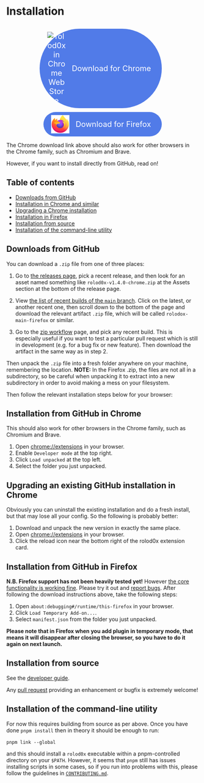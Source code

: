 # Installation

<p align="center">
  <a style="margin: 10px 10px 0px 0px; text-decoration: none; text-align: center; color: white; background: #517BE8; display: inline-flex; align-items: center; justify-content: center; padding: 8px 20px; border-radius: 999px; font-size: 20px;" href="https://chromewebstore.google.com/detail/rolod0x/dgagbbklcgogbaamlbmaaemljjfnminp" target="_blank"  rel="noopener noreferrer" title="rolod0x in Chrome Web Store">
    <span style="display: inline-flex;">
      <img style="" loading="lazy" decoding="async" src="https://images.ctfassets.net/9sy2a0egs6zh/6jY0xZYtP18iUGOuL7qsEa/255fab1bec903c6a079c5b171afa9504/Chrome_Logo.svg" alt="rolod0x in Chrome Web Store" width="48">
    </span>
    <span style="padding: 0px 8px 0px 16px;">Download for Chrome</span>
  </a>
  <a style="margin-top: 10px; text-decoration: none; text-align: center; color: white; background: #517BE8; display: inline-flex; align-items: center; justify-content: center; padding: 8px 20px; border-radius: 999px; font-size: 20px;" href="https://addons.mozilla.org/en-GB/firefox/addon/rolod0x/" target="_blank"  rel="noopener noreferrer" title="rolod0x for Firefox">
    <span style="display: inline-flex;">
      <img style="" loading="lazy" decoding="async" src="./images/Fx-Browser-icon-fullColor.svg" alt="rolod0x for Firefox" width="48">
    </span>
    <span style="padding: 0px 8px 0px 16px;">Download for Firefox</span>
  </a>
</p>

The Chrome download link above should also work for other browsers in
the Chrome family, such as Chromium and Brave.

However, if you want to install directly from GitHub, read on!

## Table of contents

- [Downloads from GitHub](#downloads)
- [Installation in Chrome and similar](#chrome)
- [Upgrading a Chrome installation](#chrome-upgrade)
- [Installation in Firefox](#firefox)
- [Installation from source](#source)
- [Installation of the command-line utility](#cli)

## Downloads from GitHub <a name="downloads"></a>

You can download a `.zip` file from one of three places:

1. Go to [the releases page][releases], pick a recent release, and
   then look for an asset named something like
   `rolod0x-v1.4.0-chrome.zip` at the Assets section at the bottom of
   the release page.

2. View [the list of recent builds of the `main` branch][main].  Click
   on the latest, or another recent one, then scroll down to the
   bottom of the page and download the relevant artifact `.zip` file,
   which will be called `rolodox-main-firefox` or similar.

3. Go to the [zip workflow][] page, and pick any recent build.  This
   is especially useful if you want to test a particular pull request
   which is still in development (e.g. for a bug fix or new feature).
   Then download the artifact in the same way as in step 2.

[releases]: https://github.com/rolod0x/rolod0x/releases
[main]: https://github.com/rolod0x/rolod0x/actions/workflows/build-zip.yml?query=branch%3Amain
[zip workflow]: https://github.com/rolod0x/rolod0x/actions/workflows/build-zip.yml

Then unpack the `.zip` file into a fresh folder anywhere on your
machine, remembering the location.  **NOTE:** In the Firefox .zip, the
files are not all in a subdirectory, so be careful when unpacking it
to extract into a new subdirectory in order to avoid making a mess on
your filesystem.

Then follow the relevant installation steps below for your browser:

## Installation from GitHub in Chrome <a name="chrome"></a>

This should also work for other browsers in the Chrome family, such as
Chromium and Brave.

1. Open <chrome://extensions> in your browser.
2. Enable `Developer mode` at the top right.
3. Click `Load unpacked` at the top left.
4. Select the folder you just unpacked.

## Upgrading an existing GitHub installation in Chrome <a name="chrome-upgrade"></a>

Obviously you can uninstall the existing installation and do a fresh
install, but that may lose all your config.  So the following is probably
better:

1. Download and unpack the new version in exactly the same place.
2. Open <chrome://extensions> in your browser.
3. Click the reload icon near the bottom right of the rolod0x extension
   card.

## Installation from GitHub in Firefox <a name="firefox"></a>

**N.B. Firefox support has not been heavily tested yet!**  However
[the core functionality is working fine](https://github.com/rolod0x/rolod0x/issues/19).
Please try it out and [report bugs](../CONTRIBUTING.md).  After
following the download instructions above, take the following steps:

1. Open `about:debugging#/runtime/this-firefox` in your browser.
2. Click `Load Temporary Add-on...`.
3. Select `manifest.json` from the folder you just unpacked.

**Please note that in Firefox when you add plugin in temporary mode, that
means it will disappear after closing the browser, so you have to do it
again on next launch.**

## Installation from source <a name="source"></a>

See the [developer guide][].

Any [pull request][using PRs] providing an enhancement or bugfix is
extremely welcome!

[developer guide]: ./dev-guide.md
[using PRs]: https://docs.github.com/en/pull-requests

## Installation of the command-line utility <a name="cli"></a>

For now this requires building from source as per above.  Once you
have done `pnpm install` then in theory it should be enough to run:

    pnpm link --global

and this should install a `rolod0x` executable within a
pnpm-controlled directory on your `$PATH`.  However, it seems that
`pnpm` still has issues installing scripts in some cases, so if you
run into problems with this, please follow the guidelines in
[`CONTRIBUTING.md`](../CONTRIBUTING.md).
